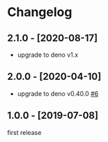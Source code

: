 # Changelog

## 2.1.0 - [2020-08-17]

- upgrade to deno v1.x

## 2.0.0 - [2020-04-10]

- upgrade to deno v0.40.0
  [#6](https://github.com/justjavac/deno-change-case/pull/6)

## 1.0.0 - [2019-07-08]

first release
